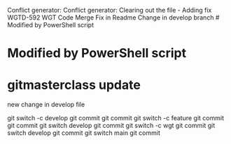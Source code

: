 Conflict generator:
Conflict generator: Clearing out the file - Adding fix WGTD-592 WGT Code Merge Fix in Readme  Change in develop branch # Modified by PowerShell script
# Modified by PowerShell script
# gitmasterclass update

new change in develop file


git switch -c develop
git commit
git commit
git switch -c feature
git commit
git commit
git switch develop
git commit
git switch -c wgt
git commit
git switch develop
git commit
git switch main
git commit
